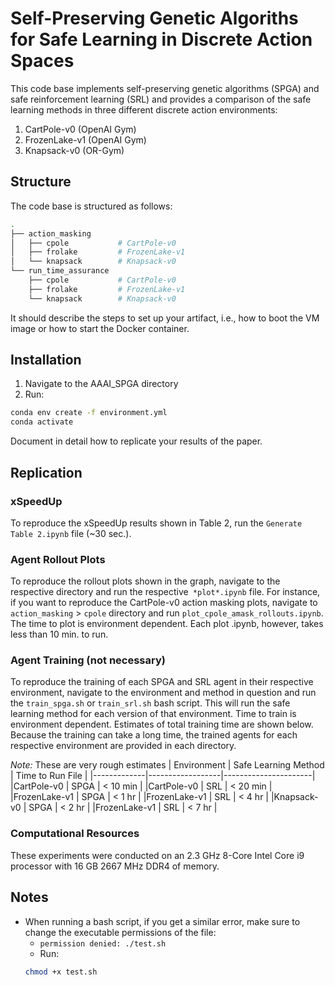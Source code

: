 # Self-Preserving Genetic Algoriths for Safe Learning in Discrete Action Spaces
This code base implements self-preserving genetic algorithms (SPGA) and safe reinforcement learning (SRL) and provides a comparison of the safe learning methods in three different discrete action environments:
1. CartPole-v0 (OpenAI Gym)
2. FrozenLake-v1 (OpenAI Gym)
3. Knapsack-v0 (OR-Gym)

## Structure
The code base is structured as follows:
```bash
.
├── action_masking
│   ├── cpole           # CartPole-v0
│   ├── frolake         # FrozenLake-v1
│   └── knapsack        # Knapsack-v0
└── run_time_assurance
    ├── cpole           # CartPole-v0
    ├── frolake         # FrozenLake-v1
    └── knapsack        # Knapsack-v0
 ```
    
It should describe the steps to set up your artifact, i.e., how to boot the VM image or how to start the Docker container.
## Installation
1. Navigate to the AAAI_SPGA directory
2. Run:
```bash
conda env create -f environment.yml
conda activate 
```
 
Document in detail how to replicate your results of the paper.
## Replication
### xSpeedUp
To reproduce the xSpeedUp results shown in Table 2, run the `Generate Table 2.ipynb` file (~30 sec.).

### Agent Rollout Plots
To reproduce the rollout plots shown in the graph, navigate to the respective directory and run the respective` *plot*.ipynb` file. For instance, if you want to reproduce the CartPole-v0 action masking plots, navigate to `action_masking` > `cpole` directory and run `plot_cpole_amask_rollouts.ipynb`. The time to plot is environment dependent. Each plot .ipynb, however, takes less than 10 min. to run.

### Agent Training (not necessary)
To reproduce the training of each SPGA and SRL agent in their respective environment, navigate to the environment and method in question and run the `train_spga.sh` or `train_srl.sh` bash script. This will run the safe learning method for each version of that environment. Time to train is environment dependent. Estimates of total training time are shown below. Because the training can take a long time, the trained agents for each respective environment are provided in each directory.

*Note:* These are very rough estimates
| Environment | Safe Learning Method | Time to Run File |
|-------------|------------------|----------------------|
|CartPole-v0  | SPGA                 |    < 10 min       |
|CartPole-v0  | SRL                  |    < 20 min      |
|FrozenLake-v1  | SPGA                 |    < 1 hr      |
|FrozenLake-v1  | SRL                  |    <  4 hr      |
|Knapsack-v0  | SPGA                 |    < 2 hr       |
|FrozenLake-v1  | SRL                  |    <  7 hr      |

### Computational Resources
These experiments were conducted on an 2.3 GHz 8-Core Intel Core i9 processor with 16 GB 2667 MHz DDR4 of memory.

## Notes
- When running a bash script, if you get a similar error, make sure to change the executable permissions of the file:
    - ```permission denied: ./test.sh```
    - Run: 
    ```bash
    chmod +x test.sh
    ```
